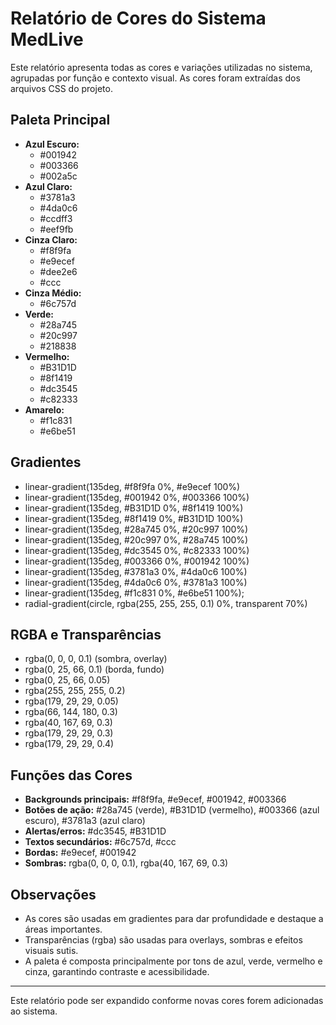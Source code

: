 # Relatório de Cores do Sistema MedLive

Este relatório apresenta todas as cores e variações utilizadas no sistema, agrupadas por função e contexto visual. As cores foram extraídas dos arquivos CSS do projeto.

## Paleta Principal

- **Azul Escuro:**
  - #001942
  - #003366
  - #002a5c
- **Azul Claro:**
  - #3781a3
  - #4da0c6
  - #ccdff3 
  - #eef9fb
- **Cinza Claro:**
  - #f8f9fa
  - #e9ecef
  - #dee2e6
  - #ccc
- **Cinza Médio:**
  - #6c757d
- **Verde:**
  - #28a745
  - #20c997
  - #218838
- **Vermelho:**
  - #B31D1D
  - #8f1419
  - #dc3545
  - #c82333
- **Amarelo:**
  - #f1c831 
  - #e6be51

## Gradientes

- linear-gradient(135deg, #f8f9fa 0%, #e9ecef 100%)
- linear-gradient(135deg, #001942 0%, #003366 100%)
- linear-gradient(135deg, #B31D1D 0%, #8f1419 100%)
- linear-gradient(135deg, #8f1419 0%, #B31D1D 100%)
- linear-gradient(135deg, #28a745 0%, #20c997 100%)
- linear-gradient(135deg, #20c997 0%, #28a745 100%)
- linear-gradient(135deg, #dc3545 0%, #c82333 100%)
- linear-gradient(135deg, #003366 0%, #001942 100%)
- linear-gradient(135deg, #3781a3 0%, #4da0c6 100%)
- linear-gradient(135deg, #4da0c6 0%, #3781a3 100%)
- linear-gradient(135deg, #f1c831 0%, #e6be51 100%);
- radial-gradient(circle, rgba(255, 255, 255, 0.1) 0%, transparent 70%)

## RGBA e Transparências

- rgba(0, 0, 0, 0.1) (sombra, overlay)
- rgba(0, 25, 66, 0.1) (borda, fundo)
- rgba(0, 25, 66, 0.05)
- rgba(255, 255, 255, 0.2)
- rgba(179, 29, 29, 0.05)
- rgba(66, 144, 180, 0.3)
- rgba(40, 167, 69, 0.3)
- rgba(179, 29, 29, 0.3)
- rgba(179, 29, 29, 0.4)



## Funções das Cores

- **Backgrounds principais:** #f8f9fa, #e9ecef, #001942, #003366
- **Botões de ação:** #28a745 (verde), #B31D1D (vermelho), #003366 (azul escuro), #3781a3 (azul claro)
- **Alertas/erros:** #dc3545, #B31D1D
- **Textos secundários:** #6c757d, #ccc
- **Bordas:** #e9ecef, #001942
- **Sombras:** rgba(0, 0, 0, 0.1), rgba(40, 167, 69, 0.3)

## Observações
- As cores são usadas em gradientes para dar profundidade e destaque a áreas importantes.
- Transparências (rgba) são usadas para overlays, sombras e efeitos visuais sutis.
- A paleta é composta principalmente por tons de azul, verde, vermelho e cinza, garantindo contraste e acessibilidade.

---

Este relatório pode ser expandido conforme novas cores forem adicionadas ao sistema.
